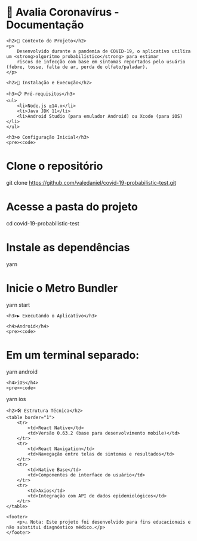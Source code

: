 <!DOCTYPE html>
<html lang="pt-BR">
<head>
    <meta charset="UTF-8">
</head>
<body>
    <h1>🦠 Avalia Coronavírus - Documentação</h1>

    <h2>📖 Contexto do Projeto</h2>
    <p>
        Desenvolvido durante a pandemia de COVID-19, o aplicativo utiliza um <strong>algoritmo probabilístico</strong> para estimar
        riscos de infecção com base em sintomas reportados pelo usuário (febre, tosse, falta de ar, perda de olfato/paladar).
    </p>

    <h2>🚀 Instalação e Execução</h2>

    <h3>📋 Pré-requisitos</h3>
    <ul>
        <li>Node.js ≥14.x</li>
        <li>Java JDK 11</li>
        <li>Android Studio (para emulador Android) ou Xcode (para iOS)</li>
    </ul>

    <h3>⚙️ Configuração Inicial</h3>
    <pre><code>

# Clone o repositório

git clone https://github.com/valedaniel/covid-19-probabilistic-test.git

# Acesse a pasta do projeto

cd covid-19-probabilistic-test

# Instale as dependências

yarn

# Inicie o Metro Bundler

yarn start
</code></pre>

    <h3>▶️ Executando o Aplicativo</h3>

    <h4>Android</h4>
    <pre><code>

# Em um terminal separado:

yarn android
</code></pre>

    <h4>iOS</h4>
    <pre><code>

yarn ios
</code></pre>

    <h2>🛠️ Estrutura Técnica</h2>
    <table border="1">
        <tr>
            <td>React Native</td>
            <td>Versão 0.63.2 (base para desenvolvimento mobile)</td>
        </tr>
        <tr>
            <td>React Navigation</td>
            <td>Navegação entre telas de sintomas e resultados</td>
        </tr>
        <tr>
            <td>Native Base</td>
            <td>Componentes de interface do usuário</td>
        </tr>
        <tr>
            <td>Axios</td>
            <td>Integração com API de dados epidemiológicos</td>
        </tr>
    </table>

    <footer>
        <p>⚠️ Nota: Este projeto foi desenvolvido para fins educacionais e não substitui diagnóstico médico.</p>
    </footer>

</body>
</html>
